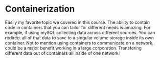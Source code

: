 
# Containerization 
  Easily my favorite topic we covered in this course. The ability to contain code in containers that you can tailor for different needs is amazing. For example, if using mySQL collecting data across different sources. You can redirect all of that data to save to a singular volume storage inside its own container. Not to mention using containers to communicate on a network, could be a major benefit working in a large corporation. Transfering different data out of containers all inside of one network!